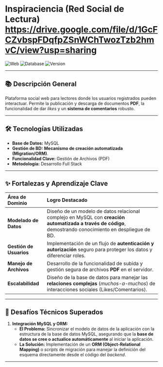 # Inspiraciencia (Red Social de Lectura)  https://drive.google.com/file/d/1GcFCZvbspFDqfpZSnWChTwozTzb2hmvC/view?usp=sharing

![Web](https://img.shields.io/badge/Web_Development-Full_Stack-blue?style=for-the-badge)
![Database](https://img.shields.io/badge/Base_de_Datos-MySQL-4479A1?style=for-the-badge&logo=mysql&logoColor=white)
![Version](https://img.shields.io/badge/Estado-Funcional-success?style=for-the-badge)

---

## 📚 Descripción General

Plataforma social web para lectores donde los usuarios registrados pueden interactuar. Permite la publicación y descarga de documentos **PDF**, la funcionalidad de dar *likes* y un **sistema de comentarios** robusto.

---

## 🛠️ Tecnologías Utilizadas

* **Base de Datos:** MySQL
* **Gestión de BD:** **Mecanismo de creación automatizada (Migration/ORM)**.
* **Funcionalidad Clave:** Gestión de Archivos (PDF)
* **Metodología:** Desarrollo Full Stack

---

## ✨ Fortalezas y Aprendizaje Clave

| Área de Dominio | Logro Destacado |
| :--- | :--- |
| **Modelado de Datos** | Diseño de un modelo de datos relacional complejo en MySQL con **creación automatizada a través de código**, demostrando conocimiento en despliegue de BD. |
| **Gestión de Usuarios** | Implementación de un flujo de **autenticación y autorización** seguro para proteger los datos y diferenciar roles. |
| **Manejo de Archivos** | Desarrollo de la funcionalidad de subida y gestión segura de archivos **PDF** en el servidor. |
| **Escalabilidad** | Diseño de la base de datos para manejar las **relaciones complejas** (*muchos-a-muchos*) de interacciones sociales (Likes/Comentarios). |

---

## 🚧 Desafíos Técnicos Superados

1.  **Integración MySQL y ORM:**
    * **El Problema:** Sincronizar el modelo de datos de la aplicación con la estructura de la base de datos MySQL, asegurando que la **base de datos se cree o actualice automáticamente** al iniciar la aplicación.
    * **La Solución:** Implementación de un **ORM (Object-Relational Mapping)** o *scripts* de migración para manejar la definición del esquema directamente desde el código del *backend*.



---

